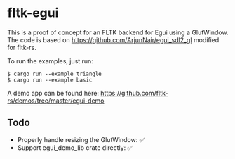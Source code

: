 # fltk-egui

This is a proof of concept for an FLTK backend for Egui using a GlutWindow. The code is based on https://github.com/ArjunNair/egui_sdl2_gl modified for fltk-rs.

To run the examples, just run:
```
$ cargo run --example triangle
$ cargo run --example basic
```

A demo app can be found here:
https://github.com/fltk-rs/demos/tree/master/egui-demo

## Todo
- Properly handle resizing the GlutWindow: ✅
- Support egui_demo_lib crate directly: ✅
